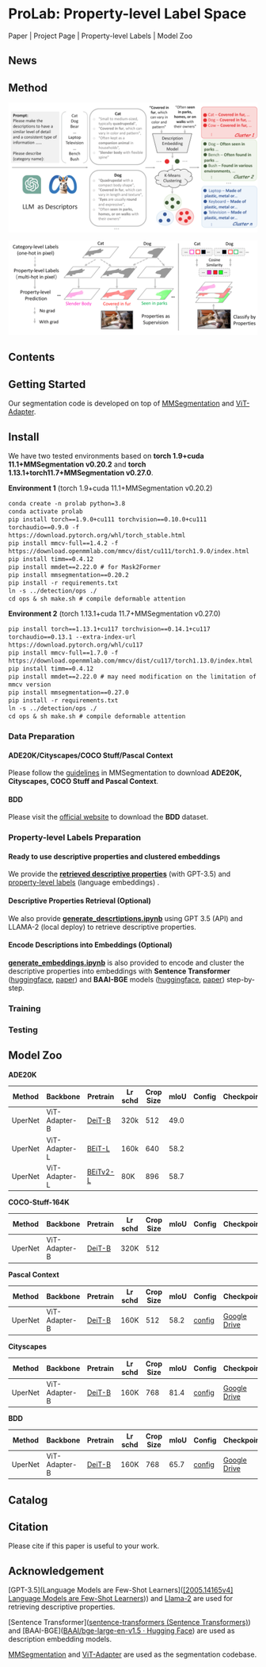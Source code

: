 # ProLab: Property-level Label Space

Paper | Project Page | Property-level Labels | Model Zoo

## News

## Method

![method](images/method_llm_as_descriptors.png)

![](images/method_descriptions_as_supervisions.png)

## Contents

## Getting Started

Our segmentation code is developed on top of [MMSegmentation](https://github.com/open-mmlab/mmsegmentation/) and [ViT-Adapter](https://github.com/czczup/ViT-Adapter).

## Install

We have two tested environments based on **torch 1.9+cuda 11.1+MMSegmentation v0.20.2** and **torch 1.13.1+torch11.7+MMSegmentation v0.27.0**.

**Environment 1** (torch 1.9+cuda 11.1+MMSegmentation v0.20.2)

```
conda create -n prolab python=3.8
conda activate prolab
pip install torch==1.9.0+cu111 torchvision==0.10.0+cu111 torchaudio==0.9.0 -f https://download.pytorch.org/whl/torch_stable.html
pip install mmcv-full==1.4.2 -f https://download.openmmlab.com/mmcv/dist/cu111/torch1.9.0/index.html
pip install timm==0.4.12
pip install mmdet==2.22.0 # for Mask2Former
pip install mmsegmentation==0.20.2
pip install -r requirements.txt
ln -s ../detection/ops ./
cd ops & sh make.sh # compile deformable attention
```

**Environment 2** (torch 1.13.1+cuda 11.7+MMSegmentation v0.27.0)

```
pip install torch==1.13.1+cu117 torchvision==0.14.1+cu117 torchaudio==0.13.1 --extra-index-url https://download.pytorch.org/whl/cu117
pip install mmcv-full==1.7.0 -f https://download.openmmlab.com/mmcv/dist/cu117/torch1.13.0/index.html
pip install timm==0.4.12
pip install mmdet==2.22.0 # may need modification on the limitation of mmcv version 
pip install mmsegmentation==0.27.0
pip install -r requirements.txt
ln -s ../detection/ops ./
cd ops & sh make.sh # compile deformable attention
```

### Data Preparation

#### **ADE20K/Cityscapes/COCO Stuff/Pascal Context**

Please follow the [guidelines](https://github.com/open-mmlab/mmsegmentation/blob/master/docs/en/dataset_prepare.md#prepare-datasets) in MMSegmentation to download **ADE20K, Cityscapes, COCO Stuff and Pascal Context**.

#### BDD

Please visit the [official website](https://bdd-data.berkeley.edu/) to download the **BDD** dataset.

### Property-level Labels Preparation 

#### Ready to use descriptive properties and clustered embeddings
We provide the **[retrieved descriptive properties](./descriptors/)** (with GPT-3.5) and [property-level labels](https://drive.google.com/drive/folders/1AVpMCi_CoT_JQfuuoVfUS2RLCQHk5fgI?usp=drive_link) (language embeddings) .

#### Descriptive Properties Retrieval (Optional)

We also provide **[generate_descrtiptions.ipynb](./generate_descrtiptions.ipynb)** using GPT 3.5 (API) and LLAMA-2 (local deploy) to retrieve descriptive properties. 

#### Encode Descriptions into Embeddings (Optional)
**[generate_embeddings.ipynb](./generate_embeddings.ipynb)** is also provided to encode and cluster the descriptive properties into embeddings with **Sentence Transformer** ([huggingface](https://huggingface.co/sentence-transformers), [paper](https://arxiv.org/abs/1908.10084)) and **BAAI-BGE** models ([huggingface](https://huggingface.co/BAAI/bge-large-en-v1.5), [paper](https://arxiv.org/abs/2309.07597v2)) step-by-step.

### Training

### Testing

## Model Zoo

**ADE20K**

| Method  | Backbone      | Pretrain                                                                                                                   | Lr schd | Crop Size | mIoU | Config | Checkpoint |
| ------- | ------------- | -------------------------------------------------------------------------------------------------------------------------- | ------- | --------- | ---- | ------ | ---------- |
| UperNet | ViT-Adapter-B | [DeiT-B](https://dl.fbaipublicfiles.com/deit/deit_base_patch16_224-b5f2ef4d.pth)                                           | 320k    | 512       | 49.0 |        |            |
| UperNet | ViT-Adapter-L | [BEiT-L](https://conversationhub.blob.core.windows.net/beit-share-public/beit/beit_large_patch16_224_pt22k_ft22k.pth)      | 160k    | 640       | 58.2 |        |            |
| UperNet | ViT-Adapter-L | [BEiTv2-L](https://conversationhub.blob.core.windows.net/beit-share-public/beitv2/beitv2_large_patch16_224_pt1k_ft21k.pth) | 80K     | 896       | 58.7 |        |            |

**COCO-Stuff-164K**

| Method  | Backbone      | Pretrain                                                                         | Lr schd | Crop Size | mIoU | Config | Checkpoint |
| ------- | ------------- | -------------------------------------------------------------------------------- | ------- | --------- | ---- | ------ | ---------- |
| UperNet | ViT-Adapter-B | [DeiT-B](https://dl.fbaipublicfiles.com/deit/deit_base_patch16_224-b5f2ef4d.pth) | 320K    | 512       |      |        |            |

**Pascal Context**

| Method  | Backbone      | Pretrain                                                                         | Lr schd | Crop Size | mIoU | Config                                                                                                                                                                             | Checkpoint                                                                                            |
| ------- | ------------- | -------------------------------------------------------------------------------- | ------- | --------- | ---- | ---------------------------------------------------------------------------------------------------------------------------------------------------------------------------------- | ----------------------------------------------------------------------------------------------------- |
| UperNet | ViT-Adapter-B | [DeiT-B](https://dl.fbaipublicfiles.com/deit/deit_base_patch16_224-b5f2ef4d.pth) | 160K    | 512       | 58.2 | [config](./configs/pascal_context/upernet_deit_adapter_base_512_160k_pascal_context_59_bge_base_gpt3.5_cluster_128_cosine_simi_with_sigmoid_cosine_loss_temp_0.04_unnormalized.py) | [Google Drive](https://drive.google.com/file/d/157nrTusisS_KD1M_y-AukHbTr0PXVI5e/view?usp=drive_link) |

**Cityscapes**

| Method  | Backbone      | Pretrain                                                                         | Lr schd | Crop Size | mIoU | Config                                                                                                                                                                 | Checkpoint                                                                                            |
| ------- | ------------- | -------------------------------------------------------------------------------- | ------- | --------- | ---- | ---------------------------------------------------------------------------------------------------------------------------------------------------------------------- | ----------------------------------------------------------------------------------------------------- |
| UperNet | ViT-Adapter-B | [DeiT-B](https://dl.fbaipublicfiles.com/deit/deit_base_patch16_224-b5f2ef4d.pth) | 160K    | 768       | 81.4 | [config](./configs/cityscapes/upernet_deit_adapter_base_768_160k_cityscapes_bge_base_gpt3.5_cluster_32_cosine_simi_with_sigmoid_cosine_loss_temp_0.04_unnormalized.py) | [Google Drive](https://drive.google.com/file/d/1QcoEvGMlpOLaUB4V71c8Qhxx7SpNfRO6/view?usp=drive_link) |

**BDD**

| Method  | Backbone      | Pretrain                                                                         | Lr schd | Crop Size | mIoU | Config                                                                                                                                                           | Checkpoint                                                                                            |
| ------- | ------------- | -------------------------------------------------------------------------------- | ------- | --------- | ---- | ---------------------------------------------------------------------------------------------------------------------------------------------------------------- | ----------------------------------------------------------------------------------------------------- |
| UperNet | ViT-Adapter-B | [DeiT-B](https://dl.fbaipublicfiles.com/deit/deit_base_patch16_224-b5f2ef4d.pth) | 160K    | 768       | 65.7 | [config](./configs/bdd100k/upernet_deit_adapter_base_768_160k_bdd100k_bge_base_gpt3.5_cluster_32_cosine_simi_with_sigmoid_cosine_loss_temp_0.04_unnormalized.py) | [Google Drive](https://drive.google.com/file/d/1ksAPKhCs7pk8TyiP3LkBeq7QZoW_RiC4/view?usp=drive_link) |

## Catalog

## Citation

Please cite if this paper is useful to your work.

## Acknowledgement

[GPT-3.5](Language Models are Few-Shot Learners]([[2005.14165v4] Language Models are Few-Shot Learners](https://arxiv.org/abs/2005.14165v4))) and [Llama-2](https://huggingface.co/meta-llama/Llama-2-7b-hf) are used for retrieving descriptive properties.

[Sentence Transformer]([sentence-transformers (Sentence Transformers)](https://huggingface.co/sentence-transformers)) and [BAAI-BGE]([BAAI/bge-large-en-v1.5 · Hugging Face](https://huggingface.co/BAAI/bge-large-en-v1.5)) are used as description embedding models.

[MMSegmentation](https://github.com/open-mmlab/mmsegmentation/) and [ViT-Adapter](https://github.com/czczup/ViT-Adapter) are used as the segmentation codebase.
